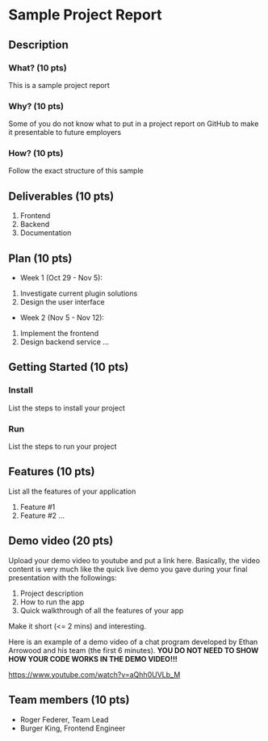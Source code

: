 # Sample Project Report

## Description
### What? (10 pts)

This is a sample project report

### Why? (10 pts)

Some of you do not know what to put in a project report on GitHub to make it presentable to future employers

### How? (10 pts)

Follow the exact structure of this sample

## Deliverables (10 pts)

1. Frontend
2. Backend 
3. Documentation 

## Plan (10 pts)

* Week 1 (Oct 29 - Nov 5):

1. Investigate current plugin solutions
2. Design the user interface

* Week 2 (Nov 5 - Nov 12):

1. Implement the frontend
2. Design backend service
...

## Getting Started (10 pts)
### Install
List the steps to install your project
### Run
List the steps to run your project

## Features (10 pts)
List all the features of your application
1. Feature #1
2. Feature #2
...

## Demo video (20 pts)

Upload your demo video to youtube and put a link here. Basically, the video content is very much like the quick live demo you gave during your final presentation with the followings:
1. Project description
2. How to run the app
3. Quick walkthrough of all the features of your app

Make it short (<= 2 mins) and interesting.

Here is an example of a demo video of a chat program developed by Ethan Arrowood and his team (the first 6 minutes). **YOU DO NOT NEED TO SHOW HOW YOUR CODE WORKS IN THE DEMO VIDEO!!!**

https://www.youtube.com/watch?v=aQhh0UVLb_M

## Team members (10 pts)

* Roger Federer, Team Lead
* Burger King, Frontend Engineer

